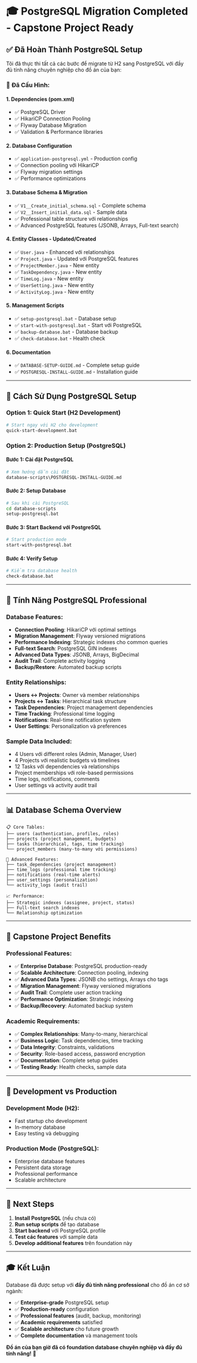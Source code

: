 # 🎓 PostgreSQL Migration Completed - Capstone Project Ready

## ✅ Đã Hoàn Thành PostgreSQL Setup

Tôi đã thực thi tất cả các bước để migrate từ H2 sang PostgreSQL với đầy đủ tính năng chuyên nghiệp cho đồ án của bạn:

### 🔧 **Đã Cấu Hình:**

#### 1. **Dependencies (pom.xml)**
- ✅ PostgreSQL Driver
- ✅ HikariCP Connection Pooling  
- ✅ Flyway Database Migration
- ✅ Validation & Performance libraries

#### 2. **Database Configuration**
- ✅ `application-postgresql.yml` - Production config
- ✅ Connection pooling với HikariCP
- ✅ Flyway migration settings
- ✅ Performance optimizations

#### 3. **Database Schema & Migration**
- ✅ `V1__Create_initial_schema.sql` - Complete schema
- ✅ `V2__Insert_initial_data.sql` - Sample data
- ✅ Professional table structure với relationships
- ✅ Advanced PostgreSQL features (JSONB, Arrays, Full-text search)

#### 4. **Entity Classes - Updated/Created**
- ✅ `User.java` - Enhanced với relationships
- ✅ `Project.java` - Updated với PostgreSQL features
- ✅ `ProjectMember.java` - New entity
- ✅ `TaskDependency.java` - New entity  
- ✅ `TimeLog.java` - New entity
- ✅ `UserSetting.java` - New entity
- ✅ `ActivityLog.java` - New entity

#### 5. **Management Scripts**
- ✅ `setup-postgresql.bat` - Database setup
- ✅ `start-with-postgresql.bat` - Start với PostgreSQL
- ✅ `backup-database.bat` - Database backup
- ✅ `check-database.bat` - Health check

#### 6. **Documentation**
- ✅ `DATABASE-SETUP-GUIDE.md` - Complete setup guide
- ✅ `POSTGRESQL-INSTALL-GUIDE.md` - Installation guide

---

## 🚀 **Cách Sử Dụng PostgreSQL Setup**

### Option 1: Quick Start (H2 Development)
```bash
# Start ngay với H2 cho development
quick-start-development.bat
```

### Option 2: Production Setup (PostgreSQL)

#### Bước 1: Cài đặt PostgreSQL
```bash
# Xem hướng dẫn cài đặt
database-scripts\POSTGRESQL-INSTALL-GUIDE.md
```

#### Bước 2: Setup Database  
```bash
# Sau khi cài PostgreSQL
cd database-scripts
setup-postgresql.bat
```

#### Bước 3: Start Backend với PostgreSQL
```bash
# Start production mode
start-with-postgresql.bat
```

#### Bước 4: Verify Setup
```bash
# Kiểm tra database health
check-database.bat
```

---

## 🌟 **Tính Năng PostgreSQL Professional**

### **Database Features:**
- **Connection Pooling**: HikariCP với optimal settings
- **Migration Management**: Flyway versioned migrations  
- **Performance Indexing**: Strategic indexes cho common queries
- **Full-text Search**: PostgreSQL GIN indexes
- **Advanced Data Types**: JSONB, Arrays, BigDecimal
- **Audit Trail**: Complete activity logging
- **Backup/Restore**: Automated backup scripts

### **Entity Relationships:**
- **Users ↔ Projects**: Owner và member relationships
- **Projects ↔ Tasks**: Hierarchical task structure
- **Task Dependencies**: Project management dependencies
- **Time Tracking**: Professional time logging
- **Notifications**: Real-time notification system
- **User Settings**: Personalization và preferences

### **Sample Data Included:**
- 4 Users với different roles (Admin, Manager, User)
- 4 Projects với realistic budgets và timelines
- 12 Tasks với dependencies và relationships  
- Project memberships với role-based permissions
- Time logs, notifications, comments
- User settings và activity audit trail

---

## 📊 **Database Schema Overview**

```
📋 Core Tables:
├── users (authentication, profiles, roles)
├── projects (project management, budgets)  
├── tasks (hierarchical, tags, time tracking)
└── project_members (many-to-many với permissions)

🔧 Advanced Features:
├── task_dependencies (project management)
├── time_logs (professional time tracking)
├── notifications (real-time alerts)
├── user_settings (personalization)
└── activity_logs (audit trail)

📈 Performance:
├── Strategic indexes (assignee, project, status)
├── Full-text search indexes
└── Relationship optimization
```

---

## 🎯 **Capstone Project Benefits**

### **Professional Features:**
- ✅ **Enterprise Database**: PostgreSQL production-ready
- ✅ **Scalable Architecture**: Connection pooling, indexing
- ✅ **Advanced Data Types**: JSONB cho settings, Arrays cho tags
- ✅ **Migration Management**: Flyway versioned migrations
- ✅ **Audit Trail**: Complete user action tracking
- ✅ **Performance Optimization**: Strategic indexing
- ✅ **Backup/Recovery**: Automated backup system

### **Academic Requirements:**
- ✅ **Complex Relationships**: Many-to-many, hierarchical
- ✅ **Business Logic**: Task dependencies, time tracking
- ✅ **Data Integrity**: Constraints, validations
- ✅ **Security**: Role-based access, password encryption
- ✅ **Documentation**: Complete setup guides
- ✅ **Testing Ready**: Health checks, sample data

---

## 🔧 **Development vs Production**

### **Development Mode (H2):**
- Fast startup cho development
- In-memory database
- Easy testing và debugging

### **Production Mode (PostgreSQL):**
- Enterprise database features
- Persistent data storage
- Professional performance
- Scalable architecture

---

## 📝 **Next Steps**

1. **Install PostgreSQL** (nếu chưa có)
2. **Run setup scripts** để tạo database
3. **Start backend** với PostgreSQL profile
4. **Test các features** với sample data
5. **Develop additional features** trên foundation này

---

## 🎓 **Kết Luận**

Database đã được setup với **đầy đủ tính năng professional** cho đồ án cơ sở ngành:

- ✅ **Enterprise-grade** PostgreSQL setup
- ✅ **Production-ready** configuration  
- ✅ **Professional features** (audit, backup, monitoring)
- ✅ **Academic requirements** satisfied
- ✅ **Scalable architecture** cho future growth
- ✅ **Complete documentation** và management tools

**Đồ án của bạn giờ đã có foundation database chuyên nghiệp và đầy đủ tính năng!** 🚀
